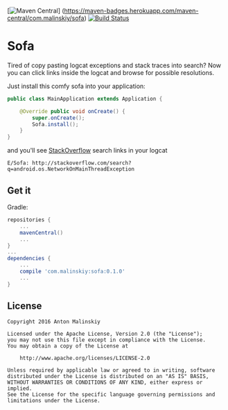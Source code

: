 [![Maven Central](https://maven-badges.herokuapp.com/maven-central/com.malinskiy/sofa/badge.svg)]
(https://maven-badges.herokuapp.com/maven-central/com.malinskiy/sofa) [![Build Status](https://travis-ci.org/Malinskiy/Sofa.svg?branch=master)](https://travis-ci.org/Malinskiy/Sofa)

# Sofa
Tired of copy pasting logcat exceptions and stack traces into search? Now you can click links inside the 
logcat and browse for possible resolutions. 

Just install this comfy sofa into your application:
```java
public class MainApplication extends Application {

    @Override public void onCreate() {
        super.onCreate();
        Sofa.install();
    }
}
```

and you'll see [StackOverflow](http://stackoverflow.com) search links in your logcat

```
E/Sofa: http://stackoverflow.com/search?q=android.os.NetworkOnMainThreadException
```


## Get it

Gradle:
```groovy
repositories {
    ...
    mavenCentral()
    ...
}
...
dependencies {
    ...
    compile 'com.malinskiy:sofa:0.1.0'
    ...
}
```

## License

```
Copyright 2016 Anton Malinskiy

Licensed under the Apache License, Version 2.0 (the "License");
you may not use this file except in compliance with the License.
You may obtain a copy of the License at

    http://www.apache.org/licenses/LICENSE-2.0
    
Unless required by applicable law or agreed to in writing, software
distributed under the License is distributed on an "AS IS" BASIS,
WITHOUT WARRANTIES OR CONDITIONS OF ANY KIND, either express or implied.
See the License for the specific language governing permissions and   limitations under the License.
```
